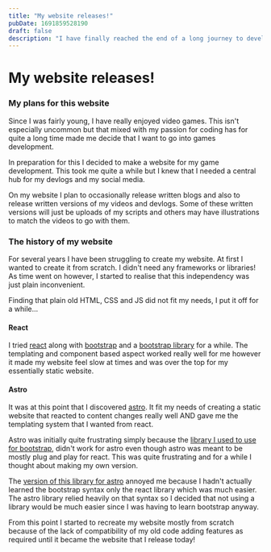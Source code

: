 ```yaml
---
title: "My website releases!"
pubDate: 1691859528190
draft: false
description: "I have finally reached the end of a long journey to develop my website"
---
```


# My website releases!

### My plans for this website

Since I was fairly young, I have really enjoyed video games. This isn't especially uncommon but that mixed with my passion for coding has for quite a long time made me decide that I want to go into games development.

In preparation for this I decided to make a website for my game development. This took me quite a while but I knew that I needed a central hub for my devlogs and my social media.

On my website I plan to occasionally release written blogs and also to release written versions of my videos and devlogs. Some of these written versions will just be uploads of my scripts and others may have illustrations to match the videos to go with them.

### The history of my website

For several years I have been struggling to create my website. At first I wanted to create it from scratch. I didn't need any frameworks or libraries! As time went on however, I started to realise that this independency was just plain inconvenient.

Finding that plain old HTML, CSS and JS did not fit my needs, I put it off for a while...

#### React

I tried [react](https://reactjs.org/) along with [bootstrap](https://getbootstrap.com/) and a [bootstrap library](https://react-bootstrap.github.io/) for a while. The templating and component based aspect worked really well for me however it made my website feel slow at times and was over the top for my essentially static website.

#### Astro

It was at this point that I discovered [astro](https://astro.build/). It fit my needs of creating a static website that reacted to content changes really well AND gave me the templating system that I wanted from react.

Astro was initially quite frustrating simply because the [library I used to use for bootstrap](https://react-bootstrap.github.io/), didn't work for astro even though astro was meant to be mostly plug and play for react. This was quite frustrating and for a while I thought about making my own version.

The [version of this library for astro](https://astro-bootstrap.github.io/) annoyed me because I hadn't actually learned the bootstrap syntax only the react library which was much easier. The astro library relied heavily on that syntax so I decided that not using a library would be much easier since I was having to learn bootstrap anyway.

From this point I started to recreate my website mostly from scratch because of the lack of compatibility of my old code adding features as required until it became the website that I release today!
